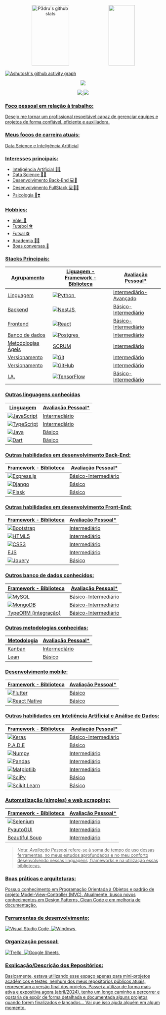 <div align="center">  
  <img width="49%" height="195px" src="https://github-readme-stats.vercel.app/api?username=p3dru&show_icons=true&count_private=true&hide_border=true&title_color=FFFFFF&icon_color=FFFFFF&text_color=FFFFFF&bg_color=000000" alt="P3dru´s github stats" /> 
  <img width="41%" height="195px" src="https://github-readme-stats.vercel.app/api/top-langs/?username=p3dru&layout=compact&hide_border=true&title_color=FFFFFF&text_color=FFFFFF&bg_color=000000"/>
</div>

[![Ashutosh's github activity graph](https://github-readme-activity-graph.vercel.app/graph?username=p3dru&theme=high-contrast)](https://github.com/ashutosh00710/github-readme-activity-graph)

<p align="center">
  <img src="https://github-profile-trophy.vercel.app/?username=p3dru&color=FFFFFF&bg_color=000000&theme=high-contrast&row=1&no-bg=false&column=6&margin-w=15&margin-h=15" />
</p>

<div align="center">
<a href="https://www.linkedin.com/in/p3dru/" target="_blank"><img src="https://img.shields.io/badge/LinkedIn-0077B5?style=for-the-badge&logo=linkedin&logoColor=white"</a>
<a href="https://www.instagram.com/variable_p3dru/" target="_blank"><img src="https://img.shields.io/badge/-Instagram-%23E4405F?style=for-the-badge&logo=instagram&logoColor=white"</a>
</div>

### Foco pessoal em relação à trabalho:
Desejo me tornar um profissional respeitável capaz de gerenciar equipes e projetos de forma confiável, eficiente e auxiliadora. 

### Meus focos de carreira atuais:
Data Science e Inteligência Artificial

### Interesses principais:
 - Inteligência Artificial 🤖🧠
 - Data Science 🎲🧪
 - Desenvolvimento Back-End 💻🎲
 - Desenvolvimento FullStack 💻🎲👀
 - Psicologia 🧠❣️

### Hobbies:
 - Vôlei 🏐
 - Futebol ⚽
 - Futsal ⚽
 - Academia 💪🏾
 - Boas conversas 💬

### Stacks Principais:
| Agrupamento | Liguagem - Framework - Biblioteca | Avaliação Pessoal* |
| ------------- | ------------- | ------------- |
| Linguagem | ![Python](https://img.shields.io/badge/-python-0D1117?style=for-the-badge&logo=python&logoColor=1572B6&labelColor=0D1117)&nbsp; | Intermediário-Avançado |
| Backend | ![NestJS](https://img.shields.io/badge/nestjs-%23E0234E.svg?style=for-the-badge&logo=nestjs&logoColor=white)&nbsp; | Básico-Intermediário |
| Frontend | ![React](https://img.shields.io/badge/react-%2320232a.svg?style=for-the-badge&logo=react&logoColor=%2361DAFB) | Básico-Intermediário |
| Banco de dados | ![Postgres](https://img.shields.io/badge/PostgreSQL-316192?style=for-the-badge&logo=postgresql&logoColor=white)&nbsp; | Intermediário |
| Metodologias Ágeis | SCRUM | Intermediário |
| Versionamento | ![Git](https://img.shields.io/badge/git-%23F05033.svg?style=for-the-badge&logo=git&logoColor=white) | Intermediário |
| Versionamento | ![GitHub](https://img.shields.io/badge/github-%23121011.svg?style=for-the-badge&logo=github&logoColor=white) | Intermediário |
| I.A. | ![TensorFlow](https://img.shields.io/badge/TensorFlow-%23FF6F00.svg?style=for-the-badge&logo=TensorFlow&logoColor=white) | Básico-Intermediário |

### Outras linguagens conhecidas
| Linguagem | Avaliação Pessoal* |
| ------------- | ------------- |
| ![JavaScript](https://img.shields.io/badge/JavaScript-323330?style=for-the-badge&logo=javascript&logoColor=F7DF1E) | Intermediário |
| ![TypeScript](https://img.shields.io/badge/TypeScript-007ACC?style=for-the-badge&logo=typescript&logoColor=white) | Intermediário |
| ![Java](https://img.shields.io/badge/java-%23ED8B00.svg?style=for-the-badge&logo=openjdk&logoColor=white) | Básico |
| ![Dart](https://img.shields.io/badge/dart-%230175C2.svg?style=for-the-badge&logo=dart&logoColor=white) | Básico |

### Outras habilidades em desenvolvimento Back-End:
| Framework - Biblioteca | Avaliação Pessoal* |
| ------------- | ------------- |
| ![Express.js](https://img.shields.io/badge/express.js-%23404d59.svg?style=for-the-badge&logo=express&logoColor=%2361DAFB) | Básico-Intermediário |
| ![Django](https://img.shields.io/badge/django-%23092E20.svg?style=for-the-badge&logo=django&logoColor=white) | Básico |
| ![Flask](https://img.shields.io/badge/flask-%23000.svg?style=for-the-badge&logo=flask&logoColor=white) | Básico |

### Outras habilidades em desenvolvimento Front-End:
| Framework - Biblioteca | Avaliação Pessoal* |
| ------------- | ------------- |
| ![Bootstrap](https://img.shields.io/badge/bootstrap-%238511FA.svg?style=for-the-badge&logo=bootstrap&logoColor=white) | Intermediário |
| ![HTML5](https://img.shields.io/badge/html5-%23E34F26.svg?style=for-the-badge&logo=html5&logoColor=white) | Intermediário |
| ![CSS3](https://img.shields.io/badge/css3-%231572B6.svg?style=for-the-badge&logo=css3&logoColor=white) | Intermediário |
| EJS | Intermediário |
| ![Jquery](https://img.shields.io/badge/jQuery-0769AD?style=for-the-badge&logo=jquery&logoColor=white) | Básico |

### Outros banco de dados conhecidos:
| Framework - Biblioteca | Avaliação Pessoal* |
| ------------- | ------------- |
| ![MySQL](https://img.shields.io/badge/mysql-4479A1.svg?style=for-the-badge&logo=mysql&logoColor=white) | Básico-Intermediário |
| ![MongoDB](https://img.shields.io/badge/MongoDB-%234ea94b.svg?style=for-the-badge&logo=mongodb&logoColor=white) | Básico-Intermediário |
| TypeORM (integração) | Básico-Intermediário |

### Outras metodologias conhecidas:
| Metodologia | Avaliação Pessoal* |
| ------------- | ------------- |
| Kanban | Intermediário |
| Lean | Básico |

### Desenvolvimento mobile:
| Framework - Biblioteca | Avaliação Pessoal* |
| ------------- | ------------- |
| ![Flutter](https://img.shields.io/badge/Flutter-%2302569B.svg?style=for-the-badge&logo=Flutter&logoColor=white) | Básico |
| ![React Native](https://img.shields.io/badge/react_native-%2320232a.svg?style=for-the-badge&logo=react&logoColor=%2361DAFB) | Básico |

### Outras habilidades em Inteliência Artificial e Análise de Dados:
| Framework - Biblioteca | Avaliação Pessoal* |
| ------------- | ------------- |
| ![Keras](https://img.shields.io/badge/Keras-%23D00000.svg?style=for-the-badge&logo=Keras&logoColor=white) | Básico-Intermediário |
| P.A.D.E | Básico |
| ![Numpy](https://img.shields.io/badge/Numpy-777BB4?style=for-the-badge&logo=numpy&logoColor=white) | Intermediário |
| ![Pandas](https://img.shields.io/badge/Pandas-2C2D72?style=for-the-badge&logo=pandas&logoColor=white) | Intermediário |
| ![Matplotlib](https://img.shields.io/badge/Matplotlib-%23ffffff.svg?style=for-the-badge&logo=Matplotlib&logoColor=black) | Intermediário |
| ![SciPy](https://img.shields.io/badge/SciPy-654FF0?style=for-the-badge&logo=SciPy&logoColor=white) | Básico |
| ![Scikit Learn](https://img.shields.io/badge/scikit_learn-F7931E?style=for-the-badge&logo=scikit-learn&logoColor=white) | Básico |

### Automatização (simples) e web scrapping:
| Framework - Biblioteca | Avaliação Pessoal* |
| ------------- | ------------- |
| ![Selenium](https://img.shields.io/badge/Selenium-43B02A?style=for-the-badge&logo=Selenium&logoColor=white) | Intermediário |
| PyautoGUI | Intermediário |
| Beautiful Soup | Intermediário |

> Nota: *Avaliação Pessoal* refere-se à soma de tempo de uso dessas ferramentas, no meus estudos aprofundados e no meu conforto desenvolvendo nessas linguagens, frameworks e na utilização essas bibliotecas.

### Boas práticas e arquiteturas:
Possuo conhecimento em Programação Orientada à Objetos e padrão de projeto Model-View-Controller (MVC). Atualmente, busco novos conhecimentos em Design Patterns, Clean Code e em melhoria de documentação.

### Ferramentas de desenvolvimento:
![Visual Studio Code](https://img.shields.io/badge/-Visual%20Studio%20Code-0D1117?style=for-the-badge&logo=visual-studio-code&logoColor=007ACC&labelColor=0D1117)&nbsp;
![Windows](https://img.shields.io/badge/-Windows-0D1117?style=for-the-badge&logo=windows&labelColor=0D1117)&nbsp;

### Organização pessoal:
![Trello](https://img.shields.io/badge/Trello-0052CC?style=for-the-badge&logo=trello&logoColor=white)&nbsp;
![Google Sheets](https://img.shields.io/badge/Google%20Sheets-34A853?style=for-the-badge&logo=google-sheets&logoColor=white)&nbsp;

### Explicação/Descrição dos Repositórios:
Basicamente, estava utilizando esse espaço apenas para mini-projetos acadêmicos e testes, nenhum dos meus repositórios públicos atuais, representam a versão final dos projetos. Passei a utilizar de forma mais ativa e expositiva agora (abril/2024), tenho um longo caminho a percorrer e gostaria de expôr de forma detalhada e documentada alguns projetos quando forem finalizados e lançados... Vai que isso ajuda alguém em algum momento.


